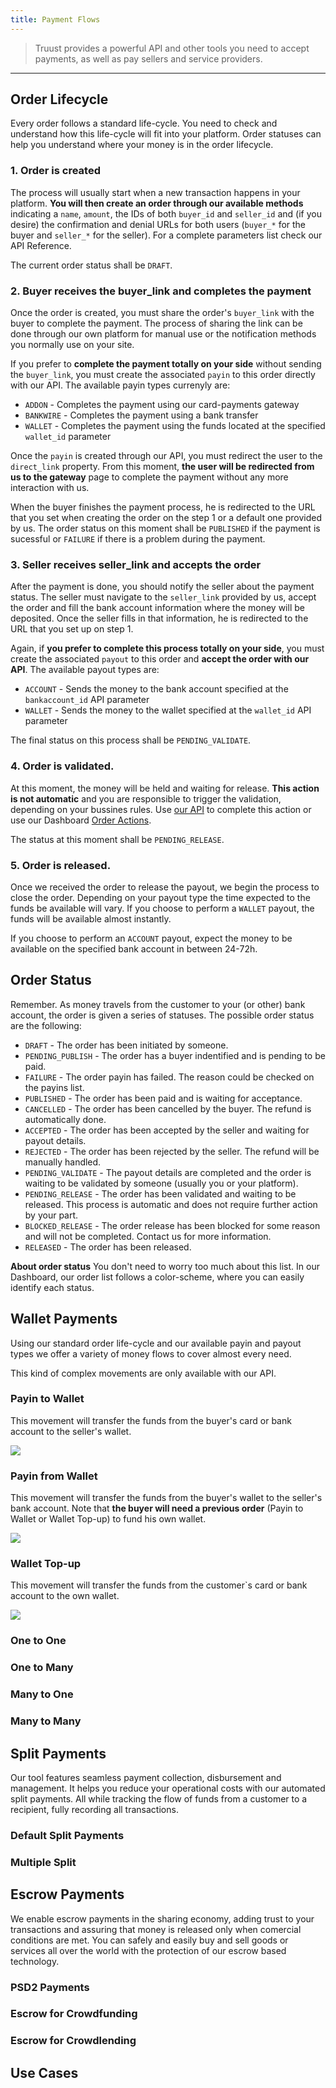 ```yaml
---
title: Payment Flows
---
```


> Truust provides a powerful API and other tools you need to accept payments, as well as pay sellers and service providers.

---

## Order Lifecycle

Every order follows a standard life-cycle. You need to check and understand how this life-cycle will fit into your platform. Order statuses can help you understand where your money is in the order lifecycle.

### 1. Order is created

The process will usually start when a new transaction happens in your platform. **You will then create an order through our available methods** indicating a `name`, `amount`, the IDs of both `buyer_id` and `seller_id` and (if you desire) the confirmation and denial URLs for both users (`buyer_*` for the buyer and `seller_*` for the seller). For a complete parameters list check our API Reference.

The current order status shall be `DRAFT`.

### 2. Buyer receives the buyer_link and completes the payment

Once the order is created, you must share the order's `buyer_link` with the buyer to complete the payment. The process of sharing the link can be done through our own platform for manual use or the notification methods you normally use on your site.

If you prefer to **complete the payment totally on your side** without sending the `buyer_link`, you must create the associated `payin` to this order directly with our API. The available payin types currenyly are:

- `ADDON` - Completes the payment using our card-payments gateway
- `BANKWIRE` - Completes the payment using a bank transfer
- `WALLET` - Completes the payment using the funds located at the specified `wallet_id` parameter

Once the `payin` is created through our API, you must redirect the user to the `direct_link` property. From this moment, **the user will be redirected from us to the gateway** page to complete the payment without any more interaction with us.

When the buyer finishes the payment process, he is redirected to the URL that you set when creating the order on the step 1 or a default one provided by us. The order status on this moment shall be `PUBLISHED` if the payment is sucessful or `FAILURE` if there is a problem during the payment.

### 3. Seller receives seller_link and accepts the order

After the payment is done, you should notify the seller about the payment status. The seller must navigate to the `seller_link` provided by us, accept the order and fill the bank account information where the money will be deposited. Once the seller fills in that information, he is redirected to the URL that you set up on step 1.

Again, if **you prefer to complete this process totally on your side**, you must create the associated `payout` to this order and **accept the order with our API**. The available payout types are:

- `ACCOUNT` - Sends the money to the bank account specified at the `bankaccount_id` API parameter
- `WALLET` - Sends the money to the wallet specified at the `wallet_id` API parameter

The final status on this process shall be `PENDING_VALIDATE`.

### 4. Order is validated.

At this moment, the money will be held and waiting for release. **This action is not automatic** and you are responsible to trigger the validation, depending on your bussines rules. Use [our API](/developers) to complete this action or use our Dashboard [Order Actions](/dashboard#orderactions).

The status at this moment shall be `PENDING_RELEASE`.

### 5. Order is released.

Once we received the order to release the payout, we begin the process to close the order. Depending on your payout type the time expected to the funds be available will vary. If you choose to perform a `WALLET` payout, the funds will be available almost instantly.

If you choose to perform an `ACCOUNT` payout, expect the money to be available on the specified bank account in between 24-72h.

## Order Status

Remember. As money travels from the customer to your (or other) bank account, the order is given a series of statuses. The possible order status are the following:

- `DRAFT` - The order has been initiated by someone.
- `PENDING_PUBLISH` - The order has a buyer indentified and is pending to be paid.
- `FAILURE` - The order payin has failed. The reason could be checked on the payins list.
- `PUBLISHED` - The order has been paid and is waiting for acceptance.
- `CANCELLED` - The order has been cancelled by the buyer. The refund is automatically done.
- `ACCEPTED` - The order has been accepted by the seller and waiting for payout details.
- `REJECTED` - The order has been rejected by the seller. The refund will be manually handled.
- `PENDING_VALIDATE` - The payout details are completed and the order is waiting to be validated by someone (usually you or your platform).
- `PENDING_RELEASE` - The order has been validated and waiting to be released. This process is automatic and does not require further action by your part.
- `BLOCKED_RELEASE` - The order release has been blocked for some reason and will not be completed. Contact us for more information.
- `RELEASED` - The order has been released.

<div class="alert alert-info">

**About order status**
You don't need to worry too much about this list. In our Dashboard, our order list follows a color-scheme, where you can easily identify each status.

</div>

## Wallet Payments

Using our standard order life-cycle and our available payin and payout types we offer a variety of money flows to cover almost every need.

This kind of complex movements are only available with our API.

### Payin to Wallet

This movement will transfer the funds from the buyer's card or bank account to the seller's wallet.

![](/assets/payintowallet.png)

### Payin from Wallet

This movement will transfer the funds from the buyer's wallet to the seller's bank account. Note that **the buyer will need a previous order** (Payin to Wallet or Wallet Top-up) to fund his own wallet.

![](/assets/payinfromwallet.png)

### Wallet Top-up

This movement will transfer the funds from the customer`s card or bank account to the own wallet.

![](/assets/wallettopup.png)

### One to One

### One to Many

### Many to One

### Many to Many

## Split Payments

Our tool features seamless payment collection, disbursement and management. It helps you reduce your operational costs with our automated split payments. All while tracking the flow of funds from a customer to a recipient, fully recording all transactions.

### Default Split Payments

### Multiple Split

## Escrow Payments

We enable escrow payments in the sharing economy, adding trust to your transactions and assuring that money is released only when comercial conditions are met. You can safely and easily buy and sell goods or services all over the world with the protection of our escrow based technology.

### PSD2 Payments

### Escrow for Crowdfunding

### Escrow for Crowdlending

## Use Cases

